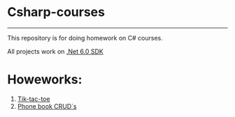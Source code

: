 # Csharp-courses
___
This repository is for doing homework on C# courses. 

All projects work on [.Net 6.0 SDK](https://dotnet.microsoft.com/en-us/download/dotnet/6.0)

# Howeworks:
1. [Tik-tac-toe](https://github.com/sotiredofyours/Csharp-courses/tree/master/TikTacToe)
2. [Phone book CRUD`s](https://github.com/sotiredofyours/Csharp-courses/tree/master/PhoneBookCRUD)

